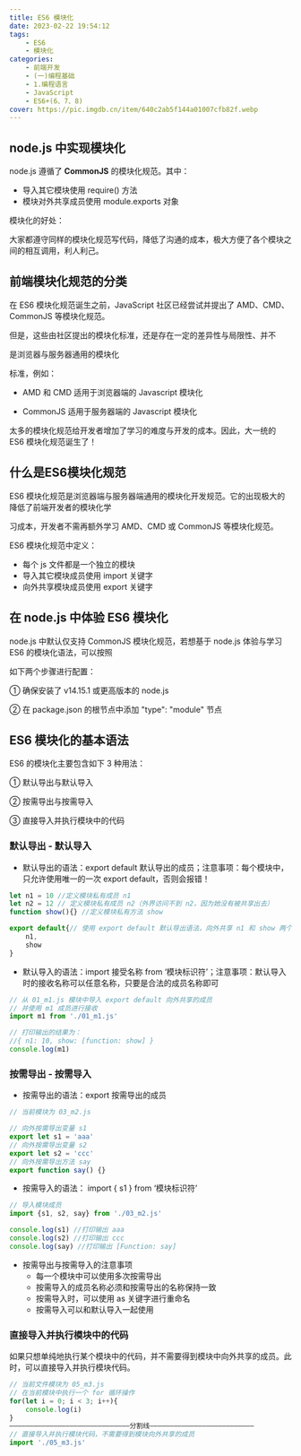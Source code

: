 ```yaml
---
title: ES6 模块化
date: 2023-02-22 19:54:12
tags: 
    - ES6 
    - 模块化
categories: 
    - 前端开发
    - (一)编程基础
    - 1.编程语言
    - JavaScript
    - ES6+(6、7、8)
cover: https://pic.imgdb.cn/item/640c2ab5f144a01007cfb82f.webp
---
```

## node.js 中实现模块化

node.js  遵循了 **CommonJS** 的模块化规范。其中：

- 导入其它模块使用 require() 方法
- 模块对外共享成员使用 module.exports 对象

模块化的好处：

大家都遵守同样的模块化规范写代码，降低了沟通的成本，极大方便了各个模块之间的相互调用，利人利己。

## 前端模块化规范的分类

在 ES6 模块化规范诞生之前，JavaScript 社区已经尝试并提出了 AMD、CMD、CommonJS 等模块化规范。

但是，这些由社区提出的模块化标准，还是存在一定的差异性与局限性、并不

是浏览器与服务器通用的模块化

标准，例如：

- AMD 和 CMD 适用于浏览器端的 Javascript 模块化

- CommonJS 适用于服务器端的 Javascript 模块化

太多的模块化规范给开发者增加了学习的难度与开发的成本。因此，大一统的 ES6 模块化规范诞生了！

## 什么是ES6模块化规范

ES6 模块化规范是浏览器端与服务器端通用的模块化开发规范。它的出现极大的降低了前端开发者的模块化学

习成本，开发者不需再额外学习 AMD、CMD 或 CommonJS 等模块化规范。

ES6 模块化规范中定义：

- 每个 js 文件都是一个独立的模块
- 导入其它模块成员使用 import 关键字
- 向外共享模块成员使用 export 关键字

## 在 node.js 中体验 ES6 模块化

node.js 中默认仅支持 CommonJS 模块化规范，若想基于 node.js 体验与学习 ES6 的模块化语法，可以按照

如下两个步骤进行配置：

① 确保安装了 v14.15.1 或更高版本的 node.js

② 在 package.json 的根节点中添加 "type": "module" 节点

## ES6 模块化的基本语法

ES6 的模块化主要包含如下 3 种用法：

① 默认导出与默认导入

② 按需导出与按需导入

③ 直接导入并执行模块中的代码

### 默认导出 - 默认导入

- 默认导出的语法：export default  默认导出的成员；注意事项：每个模块中，只允许使用唯一的一次 export default，否则会报错！

```js
let n1 = 10	//定义模块私有成员 n1
let n2 = 12 // 定义模块私有成员 n2（外界访问不到 n2，因为她没有被共享出去）
function show(){} //定义模块私有方法 show

export default{// 使用 export default 默认导出语法，向外共享 n1 和 show 两个成员
    n1,
    show
}
```

- 默认导入的语法：import  接受名称  from  ‘模块标识符’；注意事项：默认导入时的接收名称可以任意名称，只要是合法的成员名称即可

```js
// 从 01_m1.js 模块中导入 export default 向外共享的成员
// 并使用 m1 成员进行接收
import m1 from './01_m1.js'

// 打印输出的结果为：
//{ n1: 10, show: [function: show] }
console.log(m1)
```

### 按需导出 - 按需导入

- 按需导出的语法：export 按需导出的成员

```js
// 当前模块为 03_m2.js

// 向外按需导出变量 s1
export let s1 = 'aaa'
// 向外按需导出变量 s2
export let s2 = 'ccc'
// 向外按需导出方法 say
export function say() {}
```



- 按需导入的语法： import { s1 } from ‘模块标识符’

```js
// 导入模块成员
import {s1, s2, say} from './03_m2.js'

console.log(s1) //打印输出 aaa
console.log(s2) //打印输出 ccc
console.log(say) //打印输出 [Function: say]
```

- 按需导出与按需导入的注意事项
  - 每一个模块中可以使用多次按需导出
  - 按需导入的成员名称必须和按需导出的名称保持一致
  - 按需导入时，可以使用 as 关键字进行重命名
  - 按需导入可以和默认导入一起使用

### 直接导入并执行模块中的代码

如果只想单纯地执行某个模块中的代码，并不需要得到模块中向外共享的成员。此时，可以直接导入并执行模块代码。

```js
// 当前文件模块为 05_m3.js
// 在当前模块中执行一个 for 循环操作
for(let i = 0; i < 3; i++){
    console.log(i)
}
——————————————————————————————分割线——————————————————————————
// 直接导入并执行模块代码，不需要得到模块向外共享的成员
import './05_m3.js'
```

